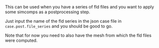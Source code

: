 This can be used when you have a series of fld files and you want to apply some simcomps
as a postprocessing step.

Just input the name of the fld series in the json case file in `case.post.file_series`
and you should be good to go.

Note that for now you need to also have the mesh from which the fld files were computed.
